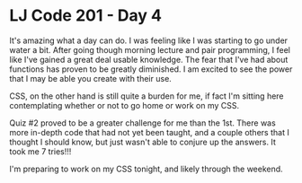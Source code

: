 # LJ Code 201 - Day 4

It's amazing what a day can do. I was feeling like I was starting to go under water a bit. After going though morning lecture and pair programming, I feel like I've gained a great deal usable knowledge. The fear that I've had about functions has proven to be greatly diminished. I am excited to see the power that I may be able you create with their use.

CSS, on the other hand is still quite a burden for me, if fact I'm sitting here contemplating whether or not to go home or work on my CSS.

Quiz \#2 proved to be a greater challenge for me than the 1st. There was more in-depth code that had not yet been taught, and a couple others that I thought I should know, but just wasn't able to conjure up the answers. It took me 7 tries!!!

I'm preparing to work on my CSS tonight, and likely through the weekend.
